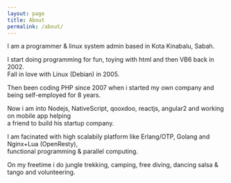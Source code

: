 ```yaml
---
layout: page
title: About
permalink: /about/
---
```


I am a programmer & linux system admin based in Kota Kinabalu, Sabah.  

I start doing programming for fun, toying with html and then VB6 back in 2002.  
Fall in love with Linux (Debian) in 2005.

Then been coding PHP since 2007 when i started my own company and being self-employed for 8 years.

Now i am into Nodejs, NativeScript, qooxdoo, reactjs, angular2 and working on mobile app helping  
a friend to build his startup company.

I am facinated with high scalabily platform like Erlang/OTP, Golang and Nginx+Lua (OpenResty),  
functional programming & parallel computing.

On my freetime i do jungle trekking, camping, free diving, dancing salsa & tango and volunteering.



